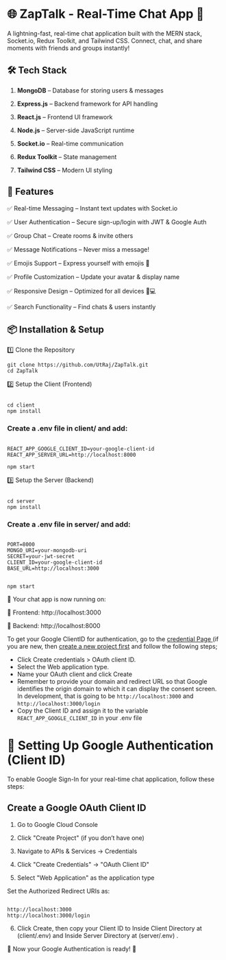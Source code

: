 # 🌐 ZapTalk - Real-Time Chat App 🚀

A lightning-fast, real-time chat application built with the MERN stack, Socket.io, Redux Toolkit, and Tailwind CSS. Connect, chat, and share moments with friends and groups instantly!


## 🛠️ Tech Stack

1. **MongoDB** – Database for storing users & messages

2. **Express.js** – Backend framework for API handling

3. **React.js** – Frontend UI framework

4. **Node.js** – Server-side JavaScript runtime

5. **Socket.io** – Real-time communication

6. **Redux Toolkit** – State management

7. **Tailwind CSS** – Modern UI styling


## 🚀 Features

✅ Real-time Messaging – Instant text updates with Socket.io

✅ User Authentication – Secure sign-up/login with JWT & Google Auth

✅ Group Chat – Create rooms & invite others

✅ Message Notifications – Never miss a message!

✅ Emojis Support – Express yourself with emojis 🎉

✅ Profile Customization – Update your avatar & display name

✅ Responsive Design – Optimized for all devices 📱💻

✅ Search Functionality – Find chats & users instantly


## 📦 Installation & Setup

1️⃣ Clone the Repository

```
git clone https://github.com/UtRaj/ZapTalk.git
cd ZapTalk

```

2️⃣ Setup the Client (Frontend)


```

cd client
npm install

```


### Create a .env file in client/ and add:

```

REACT_APP_GOOGLE_CLIENT_ID=your-google-client-id
REACT_APP_SERVER_URL=http://localhost:8000

```


```
npm start

```


3️⃣ Setup the Server (Backend)

```

cd server
npm install

```


### Create a .env file in server/ and add:

```

PORT=8000
MONGO_URI=your-mongodb-uri
SECRET=your-jwt-secret
CLIENT_ID=your-google-client-id
BASE_URL=http://localhost:3000

```

```

npm start

```


🚀 Your chat app is now running on:

🔹 Frontend: http://localhost:3000

🔹 Backend: http://localhost:8000





To get your Google ClientID for authentication, go to the [credential Page ](https://console.cloud.google.com/apis/credentials) (if you are new, then [create a new project first](https://console.cloud.google.com/projectcreate) and follow the following steps;

- Click Create credentials > OAuth client ID.
- Select the Web application type.
- Name your OAuth client and click Create
- Remember to provide your domain and redirect URL so that Google identifies the origin domain to which it can display the consent screen. In development, that is going to be `http://localhost:3000` and `http://localhost:3000/login`
- Copy the Client ID and assign it to the variable `REACT_APP_GOOGLE_CLIENT_ID` in your .env file



# 🔑 Setting Up Google Authentication (Client ID)

To enable Google Sign-In for your real-time chat application, follow these steps:

## Create a Google OAuth Client ID

1. Go to Google Cloud Console

2. Click "Create Project" (if you don’t have one)

3. Navigate to APIs & Services → Credentials

4. Click "Create Credentials" → "OAuth Client ID"

5. Select "Web Application" as the application type

Set the Authorized Redirect URIs as:

```

http://localhost:3000
http://localhost:3000/login

```

6. Click Create, then copy your Client ID to Inside Client Directory at (client/.env) and Inside Server Directory at (server/.env) .


🚀 Now your Google Authentication is ready! 🎉